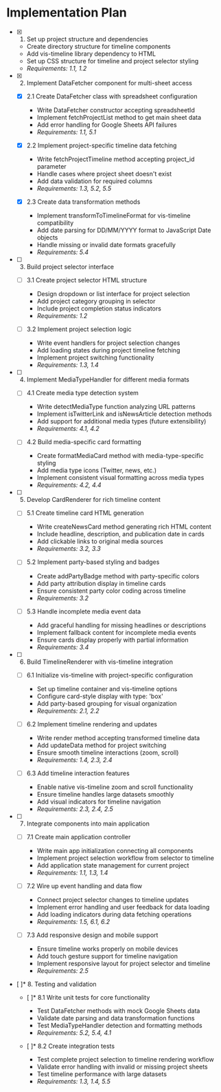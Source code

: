 # Implementation Plan

- [x] 1. Set up project structure and dependencies





  - Create directory structure for timeline components
  - Add vis-timeline library dependency to HTML
  - Set up CSS structure for timeline and project selector styling
  - _Requirements: 1.1, 1.2_

- [x] 2. Implement DataFetcher component for multi-sheet access





  - [x] 2.1 Create DataFetcher class with spreadsheet configuration


    - Write DataFetcher constructor accepting spreadsheetId
    - Implement fetchProjectList method to get main sheet data
    - Add error handling for Google Sheets API failures
    - _Requirements: 1.1, 5.1_

  - [x] 2.2 Implement project-specific timeline data fetching


    - Write fetchProjectTimeline method accepting project_id parameter
    - Handle cases where project sheet doesn't exist
    - Add data validation for required columns
    - _Requirements: 1.3, 5.2, 5.5_

  - [x] 2.3 Create data transformation methods


    - Implement transformToTimelineFormat for vis-timeline compatibility
    - Add date parsing for DD/MM/YYYY format to JavaScript Date objects
    - Handle missing or invalid date formats gracefully
    - _Requirements: 5.4_

- [ ] 3. Build project selector interface
  - [ ] 3.1 Create project selector HTML structure
    - Design dropdown or list interface for project selection
    - Add project category grouping in selector
    - Include project completion status indicators
    - _Requirements: 1.2_

  - [ ] 3.2 Implement project selection logic
    - Write event handlers for project selection changes
    - Add loading states during project timeline fetching
    - Implement project switching functionality
    - _Requirements: 1.3, 1.4_

- [ ] 4. Implement MediaTypeHandler for different media formats
  - [ ] 4.1 Create media type detection system
    - Write detectMediaType function analyzing URL patterns
    - Implement isTwitterLink and isNewsArticle detection methods
    - Add support for additional media types (future extensibility)
    - _Requirements: 4.1, 4.2_

  - [ ] 4.2 Build media-specific card formatting
    - Create formatMediaCard method with media-type-specific styling
    - Add media type icons (Twitter, news, etc.)
    - Implement consistent visual formatting across media types
    - _Requirements: 4.2, 4.4_

- [ ] 5. Develop CardRenderer for rich timeline content
  - [ ] 5.1 Create timeline card HTML generation
    - Write createNewsCard method generating rich HTML content
    - Include headline, description, and publication date in cards
    - Add clickable links to original media sources
    - _Requirements: 3.2, 3.3_

  - [ ] 5.2 Implement party-based styling and badges
    - Create addPartyBadge method with party-specific colors
    - Add party attribution display in timeline cards
    - Ensure consistent party color coding across timeline
    - _Requirements: 3.2_

  - [ ] 5.3 Handle incomplete media event data
    - Add graceful handling for missing headlines or descriptions
    - Implement fallback content for incomplete media events
    - Ensure cards display properly with partial information
    - _Requirements: 3.4_

- [ ] 6. Build TimelineRenderer with vis-timeline integration
  - [ ] 6.1 Initialize vis-timeline with project-specific configuration
    - Set up timeline container and vis-timeline options
    - Configure card-style display with type: 'box'
    - Add party-based grouping for visual organization
    - _Requirements: 2.1, 2.2_

  - [ ] 6.2 Implement timeline rendering and updates
    - Write render method accepting transformed timeline data
    - Add updateData method for project switching
    - Ensure smooth timeline interactions (zoom, scroll)
    - _Requirements: 1.4, 2.3, 2.4_

  - [ ] 6.3 Add timeline interaction features
    - Enable native vis-timeline zoom and scroll functionality
    - Ensure timeline handles large datasets smoothly
    - Add visual indicators for timeline navigation
    - _Requirements: 2.3, 2.4, 2.5_

- [ ] 7. Integrate components into main application
  - [ ] 7.1 Create main application controller
    - Write main app initialization connecting all components
    - Implement project selection workflow from selector to timeline
    - Add application state management for current project
    - _Requirements: 1.1, 1.3, 1.4_

  - [ ] 7.2 Wire up event handling and data flow
    - Connect project selector changes to timeline updates
    - Implement error handling and user feedback for data loading
    - Add loading indicators during data fetching operations
    - _Requirements: 1.5, 6.1, 6.2_

  - [ ] 7.3 Add responsive design and mobile support
    - Ensure timeline works properly on mobile devices
    - Add touch gesture support for timeline navigation
    - Implement responsive layout for project selector and timeline
    - _Requirements: 2.5_

- [ ]* 8. Testing and validation
  - [ ]* 8.1 Write unit tests for core functionality
    - Test DataFetcher methods with mock Google Sheets data
    - Validate date parsing and data transformation functions
    - Test MediaTypeHandler detection and formatting methods
    - _Requirements: 5.2, 5.4, 4.1_

  - [ ]* 8.2 Create integration tests
    - Test complete project selection to timeline rendering workflow
    - Validate error handling with invalid or missing project sheets
    - Test timeline performance with large datasets
    - _Requirements: 1.3, 1.4, 5.5_